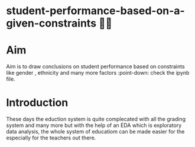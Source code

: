 # student-performance-based-on-a-given-constraints :student:
# Aim
Aim is to draw conclusions on student performance based on constraints like gender , ethnicity and many more factors :point-down: check the ipynb file.
# Introduction 
These days the eduction system is quite complecated with all the grading system and many more but with the help of an EDA which is exploratory data analysis, the whole system of educatiom can be made easier for the especially for the teachers out there.
